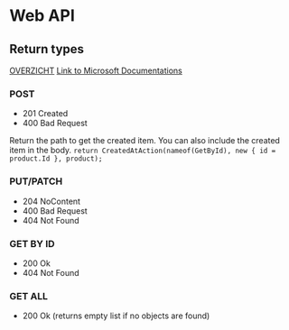 # Web API

## Return types

[OVERZICHT](http://shengwangi.blogspot.com/2016/02/response-for-get-post-put-delete-in-rest.html)
[Link to Microsoft Documentations](https://docs.microsoft.com/en-us/aspnet/core/web-api/action-return-types?view=aspnetcore-2.2)



### POST

* 201 Created
* 400 Bad Request

Return the path to get the created item. You can also include the created item in the body.
```return CreatedAtAction(nameof(GetById), new { id = product.Id }, product);```


### PUT/PATCH

* 204 NoContent
* 400 Bad Request
* 404 Not Found

### GET BY ID

* 200 Ok
* 404 Not Found

### GET ALL

* 200 Ok (returns empty list if no objects are found)